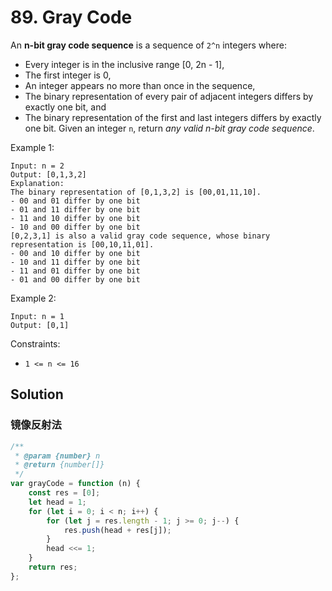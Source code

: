 # 89. Gray Code

An **n-bit gray code sequence** is a sequence of `2^n` integers where:

-   Every integer is in the inclusive range [0, 2n - 1],
-   The first integer is 0,
-   An integer appears no more than once in the sequence,
-   The binary representation of every pair of adjacent integers differs by exactly one bit, and
-   The binary representation of the first and last integers differs by exactly one bit.
    Given an integer `n`, return _any valid n-bit gray code sequence_.

Example 1:

```
Input: n = 2
Output: [0,1,3,2]
Explanation:
The binary representation of [0,1,3,2] is [00,01,11,10].
- 00 and 01 differ by one bit
- 01 and 11 differ by one bit
- 11 and 10 differ by one bit
- 10 and 00 differ by one bit
[0,2,3,1] is also a valid gray code sequence, whose binary representation is [00,10,11,01].
- 00 and 10 differ by one bit
- 10 and 11 differ by one bit
- 11 and 01 differ by one bit
- 01 and 00 differ by one bit
```

Example 2:

```
Input: n = 1
Output: [0,1]
```

Constraints:

-   `1 <= n <= 16`

## Solution

### 镜像反射法

```js
/**
 * @param {number} n
 * @return {number[]}
 */
var grayCode = function (n) {
    const res = [0];
    let head = 1;
    for (let i = 0; i < n; i++) {
        for (let j = res.length - 1; j >= 0; j--) {
            res.push(head + res[j]);
        }
        head <<= 1;
    }
    return res;
};
```
